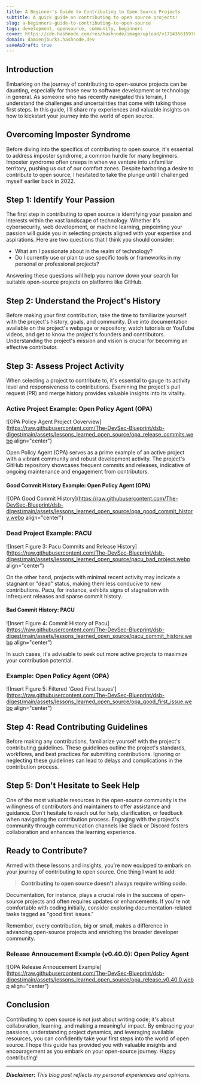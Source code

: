 ```yaml
---
title: A Beginner's Guide to Contributing to Open Source Projects
subtitle: A quick guide on contributing to open source projects!
slug: a-beginners-guide-to-contributing-to-open-source
tags: development, opensource, community, beginners
cover: https://cdn.hashnode.com/res/hashnode/image/upload/v1714356159707/1kEQqxiBf.jpg?auto=format
domain: damienjburks.hashnode.dev
saveAsDraft: true
---
```


## Introduction

Embarking on the journey of contributing to open-source projects can be daunting, especially for those new to software development or technology in general. As someone who has recently navigated this terrain, I understand the challenges and uncertainties that come with taking those first steps. In this guide, I'll share my experiences and valuable insights on how to kickstart your journey into the world of open source.

## Overcoming Imposter Syndrome

Before diving into the specifics of contributing to open source, it's essential to address imposter syndrome, a common hurdle for many beginners. Imposter syndrome often creeps in when we venture into unfamiliar territory, pushing us out of our comfort zones. Despite harboring a desire to contribute to open source, I hesitated to take the plunge until I challenged myself earlier back in 2022.

## Step 1: Identify Your Passion

The first step in contributing to open source is identifying your passion and interests within the vast landscape of technology. Whether it's cybersecurity, web development, or machine learning, pinpointing your passion will guide you in selecting projects aligned with your expertise and aspirations. Here are two questions that I think you should consider:

- What am I passionate about in the realm of technology?
- Do I currently use or plan to use specific tools or frameworks in my personal or professional projects?

Answering these questions will help you narrow down your search for suitable open-source projects on platforms like GitHub.

## Step 2: Understand the Project's History

Before making your first contribution, take the time to familiarize yourself with the project's history, goals, and community. Dive into documentation available on the project's webpage or repository, watch tutorials or YouTube videos, and get to know the project's founders and contributors. Understanding the project's mission and vision is crucial for becoming an effective contributor.

## Step 3: Assess Project Activity

When selecting a project to contribute to, it's essential to gauge its activity level and responsiveness to contributions. Examining the project's pull request (PR) and merge history provides valuable insights into its vitality.

### Active Project Example: Open Policy Agent (OPA)

![OPA Policy Agent Project Ooverview](https://raw.githubusercontent.com/The-DevSec-Blueprint/dsb-digest/main/assets/lessons_learned_open_source/opa_release_commits.webp align="center")

Open Policy Agent (OPA) serves as a prime example of an active project with a vibrant community and robust development activity. The project's GitHub repository showcases frequent commits and releases, indicative of ongoing maintenance and engagement from contributors.

#### Good Commit History Example: Open Policy Agent (OPA)

![OPA Good Commit History](https://raw.githubusercontent.com/The-DevSec-Blueprint/dsb-digest/main/assets/lessons_learned_open_source/opa_good_commit_history.webp align="center")

### Dead Project Example: PACU

![Insert Figure 3: Pacu Commits and Release History](https://raw.githubusercontent.com/The-DevSec-Blueprint/dsb-digest/main/assets/lessons_learned_open_source/pacu_bad_project.webp align="center")

On the other hand, projects with minimal recent activity may indicate a stagnant or "dead" status, making them less conducive to new contributions. Pacu, for instance, exhibits signs of stagnation with infrequent releases and sparse commit history.


#### Bad Commit History: PACU
![Insert Figure 4: Commit History of Pacu](https://raw.githubusercontent.com/The-DevSec-Blueprint/dsb-digest/main/assets/lessons_learned_open_source/pacu_commit_history.webp align="center")

In such cases, it's advisable to seek out more active projects to maximize your contribution potential.

### Example: Open Policy Agent (OPA)

![Insert Figure 5: Filtered 'Good First Issues'](https://raw.githubusercontent.com/The-DevSec-Blueprint/dsb-digest/main/assets/lessons_learned_open_source/opa_good_first_issue.webp align="center")

## Step 4: Read Contributing Guidelines

Before making any contributions, familiarize yourself with the project's contributing guidelines. These guidelines outline the project's standards, workflows, and best practices for submitting contributions. Ignoring or neglecting these guidelines can lead to delays and complications in the contribution process.

## Step 5: Don't Hesitate to Seek Help

One of the most valuable resources in the open-source community is the willingness of contributors and maintainers to offer assistance and guidance. Don't hesitate to reach out for help, clarification, or feedback when navigating the contribution process. Engaging with the project's community through communication channels like Slack or Discord fosters collaboration and enhances the learning experience.

## Ready to Contribute?

Armed with these lessons and insights, you're now equipped to embark on your journey of contributing to open source. One thing I want to add: 

>**Contributing to open source doesn't always require writing code.**

Documentation, for instance, plays a crucial role in the success of open-source projects and often requires updates or enhancements. If you're not comfortable with coding initially, consider exploring documentation-related tasks tagged as "good first issues." 

Remember, every contribution, big or small, makes a difference in advancing open-source projects and enriching the broader developer community.

### Release Annoucement Example (v0.40.0): Open Policy Agent

![OPA Release Annoucement Example](https://raw.githubusercontent.com/The-DevSec-Blueprint/dsb-digest/main/assets/lessons_learned_open_source/opa_release_v0.40.0.webp align="center")

## Conclusion

Contributing to open source is not just about writing code; it's about collaboration, learning, and making a meaningful impact. By embracing your passions, understanding project dynamics, and leveraging available resources, you can confidently take your first steps into the world of open source. I hope this guide has provided you with valuable insights and encouragement as you embark on your open-source journey. Happy contributing!

---

***Disclaimer:** This blog post reflects my personal experiences and opinions.*
